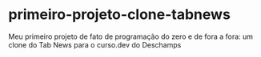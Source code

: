 # primeiro-projeto-clone-tabnews

Meu primeiro projeto de fato de programação do zero e de fora a fora: um clone do Tab News para o curso.dev do Deschamps
